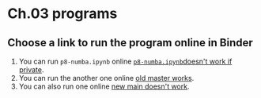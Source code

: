 # Ch.03 programs
## Choose a link to run the program online in Binder
1. You can run `p8-numba.ipynb` online [`p8-numba.ipynb`doesn't work if private](https://mybinder.org/v2/gh/com-py/intro/main?urlpath=tree/ch03/p8-numba.ipynb).
1. You can run the another one online [old master works](https://mybinder.org/v2/gh/com-py/compy/master?urlpath=tree/ch01/Program_1.1_motion.ipynb).
1. You can also run one online [new main doesn't work](https://mybinder.org/v2/gh/com-py/compy/main?urlpath=tree/ch01/Program_1.1_motion.ipynb).
